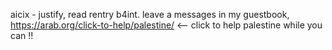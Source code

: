 aicix - justify,
read rentry b4int.
leave a messages in my guestbook,
https://arab.org/click-to-help/palestine/
<-- click to help palestine while you can !!
